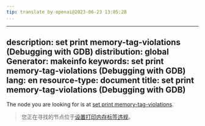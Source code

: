 ```yaml
---
tip: translate by openai@2023-06-23 13:05:28
...
```

---
description: set print memory-tag-violations (Debugging with GDB)
distribution: global
Generator: makeinfo
keywords: set print memory-tag-violations (Debugging with GDB)
lang: en
resource-type: document
title: set print memory-tag-violations (Debugging with GDB)
---

The node you are looking for is at [set print memory-tag-violations](Print-Settings.html#set-print-memory_002dtag_002dviolations).

> 您正在寻找的节点位于[设置打印内存标签违规](Print-Settings.html#set-print-memory_002dtag_002dviolations)。
